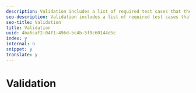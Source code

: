 ```yaml
---
description: Validation includes a list of required test cases that the customer must run through, using Adobe Debug, to submit logs validating a proper implementation. This section also includes expected results for each event and metadata parameter.
seo-description: Validation includes a list of required test cases that the customer must run through, using Adobe Debug, to submit logs validating a proper implementation. This section also includes expected results for each event and metadata parameter.
seo-title: Validation
title: Validation
uuid: 4ba6caf2-04f1-496d-bc4b-5f9c60144d5c
index: y
internal: n
snippet: y
translate: y
---
```


# Validation

